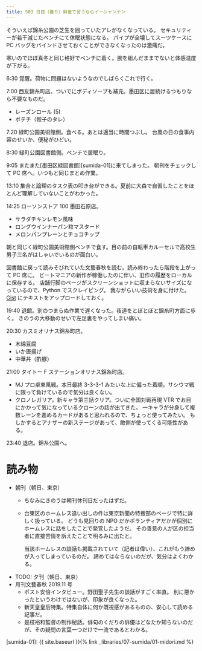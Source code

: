 ```yaml
---
title: 503 日目（曇り）麻雀で言うならイーシャンテン
---
```


そういえば錦糸公園の芝生を囲っていたアレがなくなっている。
セキュリティーが若干減じたベンチにて休眠状態になる。
パイプが全壊してスーツケースに PC バッグをバインドさせておくことができなくなったのは激痛だ。

寒いのでほぼ真冬と同じ格好でベンチに着く。腕を組んだままでないと体感温度が下がる。

6:30 覚醒。荷物に問題はないようなのでしばらくこれで行く。

7:00 西友錦糸町店。ついでにボディソープも補充。墨田区に居続けるつもりなら不要なものだ。
* レーズンロール (5)
* ポテチ（餃子のタレ）

7:20 緑町公園美術館側。食べる。あとは適当に時間つぶし。
台風の日の食事内容のせいか、便秘がひどい。

8:30 緑町公園図書館側。ベンチで居眠り。

9:05 またまた[墨田区緑図書館][sumida-01]に来てしまった。
朝刊をチェックして PC 席へ。いつもと同じまとめ作業。

13:10 集合と論理のタスク表の叩き台ができる。夏前に大森で自習したことをほとんど理解していないことがわかった。

14:25 ローソンストア 100 墨田石原店。
* サラダチキンレモン風味
* ロングウインナーパン粒マスタード
* メロンパンプレーンとチョコチップ

朝と同じく緑町公園美術館側ベンチで食す。目の前の自転車カルーセルで高校生男子三名がはしゃいでいるのが面白い。

図書館に戻って読みそびれていた文藝春秋を読む。読み終わったら階段を上がって PC 席に。
ビートマニアの新作が稼働したのに伴い、旧作の履歴をローカルに保存する。
店舗行脚のページがスクリーンショットに収まらないサイズになっているので、Python でスクレイピング。
我ながらいい技術を身に付けた。[Gist](https://gist.github.com/showa-yojyo) にテキストをアップロードしておく。

19:40 退館。別のつまらぬ作業で遅くなった。夜道をとぼとぼと錦糸町方面に歩く。
きのうの大移動のせいで左足裏をやってしまい痛い。

20:30 カスミオリナス錦糸町店。
* 木綿豆腐
* いか唐揚げ
* 中華丼（酢豚）

21:00 タイトー F ステーションオリナス錦糸町店。
* MJ プロ卓東風戦。本日最終 3-3-3-1 みたいな上に偏った着順。サシウマ戦に限って負けているので気分は良くない。
* クロノレガリア。新キャラ第三話クリア。ついに全国対戦再現 VTR でお目にかかって気になっているクローンの話が出てきた。
  一キャラが分身して複数レーンを進めるカードがあると思われるので、ちょっと使ってみたい。
  もしかするとアナザーの新ステージがあって、敵側が使ってくる可能性がある。

23:40 退店。錦糸公園へ。

# 読み物

* 朝刊（朝日、東京）
  * ちなみにきのうは朝刊休刊日だったはずだ。
  * 台東区のホームレス追い出しの件は東京新聞の特捜部のページで特に詳しく扱っている。
    どうも見回りの NPO だかボランティアだかが個別にホームレスに話をしたことで発覚したようだ。
    その善意の人が区の担当者に直接苦情を訴えたことで明るみに出たと。

    当該ホームレスの談話も掲載されていて（記者は偉い）、これがもう諦めが入ってしまっているのだ。
    諦めてはならないのだが、気分はよくわかる。
* TODO: 夕刊（朝日、東京）
* 月刊文藝春秋 2019.11 号
  * ポスト安倍インタビュー。野田聖子先生の談話がすごく率直。
    別に悪かったというわけではないが、印象が良くなった。
  * 新天皇皇后特集。特集自体に何か既視感があるものの、安心して読める記事だ。
  * 是枝裕和監督の制作秘話。俳句のくだりの俳優はどなたか知らないのだが、その疑問の言葉一つだけで一流であるとわかる。

[sumida-01]: {{ site.baseurl }}{% link _libraries/07-sumida/01-midori.md %}
